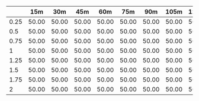 | | 15m | 30m | 45m | 60m | 75m | 90m | 105m | 120m | 
| ---- | ------- | ------- | ------- | ------- | ------- | ------- | ------- | ------- |
| 0.25 |  50.00  |  50.00  |  50.00  |  50.00  |  50.00  |  50.00  |  50.00  |  50.00  | 
| 0.5 |  50.00  |  50.00  |  50.00  |  50.00  |  50.00  |  50.00  |  50.00  |  50.00  | 
| 0.75 |  50.00  |  50.00  |  50.00  |  50.00  |  50.00  |  50.00  |  50.00  |  50.00  | 
| 1 |  50.00  |  50.00  |  50.00  |  50.00  |  50.00  |  50.00  |  50.00  |  50.00  | 
| 1.25 |  50.00  |  50.00  |  50.00  |  50.00  |  50.00  |  50.00  |  50.00  |  50.00  | 
| 1.5 |  50.00  |  50.00  |  50.00  |  50.00  |  50.00  |  50.00  |  50.00  |  50.00  | 
| 1.75 |  50.00  |  50.00  |  50.00  |  50.00  |  50.00  |  50.00  |  50.00  |  50.00  | 
| 2 |  50.00  |  50.00  |  50.00  |  50.00  |  50.00  |  50.00  |  50.00  |  50.00  | 
